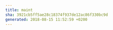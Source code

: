 ```yaml
---
title: maint
sha: 3921cb5ff5ae28c18374f937de12ac86f330bc9d
generated: 2018-08-15 11:52:59 +0200
---
```

